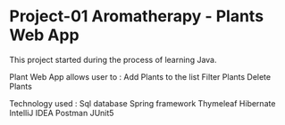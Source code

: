 # Project-01 Aromatherapy - Plants Web App
This project started during the process of learning Java. 

Plant Web App allows user to :
Add Plants to the list
Filter Plants
Delete Plants

Technology used :
Sql database
Spring framework
Thymeleaf
Hibernate
IntelliJ IDEA
Postman
JUnit5
